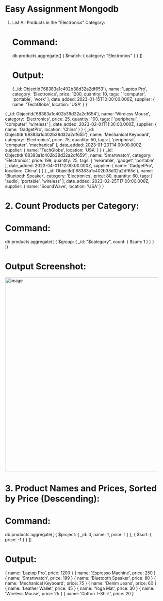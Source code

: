 # Easy Assignment Mongodb
1. List All Products in the "Electronics" Category:
   # Command:
   db.products.aggregate([
  {
    $match: { category: "Electronics" }
  }
])
   # Output:
   {
  _id: ObjectId('68383a1c402b38d32a2df653'),
  name: 'Laptop Pro',
  category: 'Electronics',
  price: 1200,
  quantity: 10,
  tags: [
    'computer',
    'portable',
    'work'
  ],
  date_added: 2023-01-15T10:00:00.000Z,
  supplier: {
    name: 'TechGlobe',
    location: 'USA'
  }
}

{
  _id: ObjectId('68383a1c402b38d32a2df654'),
  name: 'Wireless Mouse',
  category: 'Electronics',
  price: 25,
  quantity: 100,
  tags: [
    'peripheral',
    'computer',
    'wireless'
  ],
  date_added: 2023-02-01T11:30:00.000Z,
  supplier: {
    name: 'GadgetPro',
    location: 'China'
  }
}
{
  _id: ObjectId('68383a1c402b38d32a2df655'),
  name: 'Mechanical Keyboard',
  category: 'Electronics',
  price: 75,
  quantity: 50,
  tags: [
    'peripheral',
    'computer',
    'mechanical'
  ],
  date_added: 2023-01-20T14:00:00.000Z,
  supplier: {
    name: 'TechGlobe',
    location: 'USA'
  }
}
{
  _id: ObjectId('68383a1c402b38d32a2df659'),
  name: 'Smartwatch',
  category: 'Electronics',
  price: 199,
  quantity: 25,
  tags: [
    'wearable',
    'gadget',
    'portable'
  ],
  date_added: 2023-04-01T12:00:00.000Z,
  supplier: {
    name: 'GadgetPro',
    location: 'China'
  }
}
{
  _id: ObjectId('68383a1c402b38d32a2df65c'),
  name: 'Bluetooth Speaker',
  category: 'Electronics',
  price: 80,
  quantity: 60,
  tags: [
    'audio',
    'portable',
    'wireless'
  ],
  date_added: 2023-02-25T17:00:00.000Z,
  supplier: {
    name: 'SoundWave',
    location: 'USA'
  }
}

# 2. Count Products per Category:
  # Command:
  db.products.aggregate([
  {
    $group: {
      _id: "$category",
      count: { $sum: 1 }
    }
  }
])

# Output Screenshot:
<img width="637" alt="image" src="https://github.com/user-attachments/assets/19a9761e-0bc0-4ce0-96e1-28a3f4f8ba62" />

# 3. Product Names and Prices, Sorted by Price (Descending):
  # Command:
  db.products.aggregate([
  {
    $project: {
      _id: 0,
      name: 1,
      price: 1
    }
  },
  {
    $sort: {
      price: -1
    }
  }
])

# Output:
{
  name: 'Laptop Pro',
  price: 1200
}
{
  name: 'Espresso Machine',
  price: 250
}
{
  name: 'Smartwatch',
  price: 199
}
{
  name: 'Bluetooth Speaker',
  price: 80
}
{
  name: 'Mechanical Keyboard',
  price: 75
}
{
  name: 'Denim Jeans',
  price: 60
}
{
  name: 'Leather Wallet',
  price: 45
}
{
  name: 'Yoga Mat',
  price: 30
}
{
  name: 'Wireless Mouse',
  price: 25
}
{
  name: 'Cotton T-Shirt',
  price: 20
}
